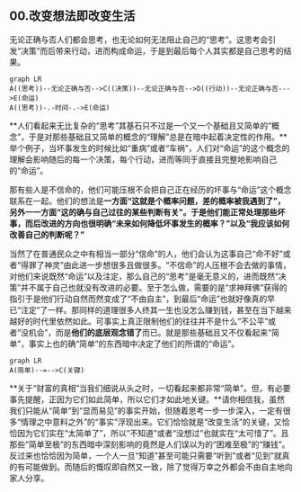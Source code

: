 ## 00.改变想法即改变生活

无论正确与否人们都会思考，也无论如何无法阻止自己的“思考”。这思考会引发“决策”而后带来行动，进而构成命运，于是到最后每个人其实都是自己思考的结果。

```mermaid
graph LR
A((思考))--无论正确与否-->C((决策))--无论正确与否-->D((行动))--无论正确与否--->E(命运)
A((思考))-.-时间-.->E(命运)
```

**人们看起来无比复杂的“思考”其基石只不过是一个又一个基础且又简单的“概念”，于是对那些基础且又简单的概念的“理解”总是在暗中起着决定性的作用。**举个例子，当坏事发生的时候比如“重病”或者“车祸”，人们对“命运”的这个概念的理解会影响随后的每一个决策，每个行动，进而等同于直接且完整地影响自己的“命运”。

那有些人是不信命的，他们可能压根不会把自己正在经历的坏事与“命运”这个概念联系在一起。他们的想法是**一方面“这就是个概率问题，差的概率被我遇到了”，另外一一方面“这的确与自己过往的某些判断有关”。于是他们能正常处理那些坏事，而后改进的方向也很明确“未来如何降低坏事发生的概率？”以及“我应该如何改善自己的判断呢？”**

当然了在普通民众之中有相当一部分“信命”的人，他们会认为这事自己“命不好”或者“得罪了神灵”由此进一步想很多且做很多。“不信命”的人压根不会去做的事情，对他们来说既然“命运”以及注定，那么自己的“思考”是毫无意义的，进而既然“决策”并不属于自己也就没有改进的必要。至于怎么做，需要的是“求神拜佛”获得的指引于是他们行动自然而然变成了“不由自主”，到最后“命运”也就好像真的早已“注定”了一样。那同样的道理很多人终其一生也没怎么赚到钱，甚至在当下越来越好的时代里依然如此。可事实上真正限制他们的往往并不是什么“不公平”或者“没机会”，而是**他们的底层观念错了**而已。就是那些基础且又不仅看起来“简单”，事实上也的确“简单”的东西暗中决定了他们的所谓的“命运”。

```mermaid
graph LR
A(简单)--=-->C(关键)
```

**关于“财富的真相”当我们细说从头之时，一切看起来都非常“简单”。但，有必要事先提醒，正因为它们如此简单，所以它们才如此地关键。**请你相信我，虽然我们只能从“简单”到“显而易见”的事实开始，但随着思考一步一步深入，一定有很多“情理之中意料之外”的“事实”浮现出来。它们恰恰就是“改变生活”的关键，又恰恰因为它们实在“太简单了”，所以“不知道”或者“没想过”也就实在“太可惜了”。且那些“简单至极”的东西暗中深刻影响的竟然是人们误以为的“困难至极”的“赚钱”。反过来也恰恰因为简单，一个人一旦“知道”甚至可能只需要“听到”或者“见到”就真的有可能做到。而随后的慨叹即自然又一致，除了觉得万幸之外都会不由自主地向家人分享。
